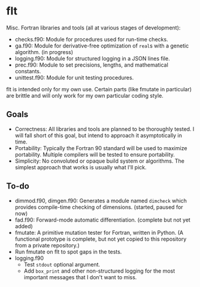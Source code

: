 # flt

Misc. Fortran libraries and tools (all at various stages of development):

- checks.f90: Module for procedures used for run-time checks.
- ga.f90: Module for derivative-free optimization of `real`s with a genetic algorithm. (in progress)
- logging.f90: Module for structured logging in a JSON lines file.
- prec.f90: Module to set precisions, lengths, and mathematical constants.
- unittest.f90: Module for unit testing procedures.

flt is intended only for my own use. Certain parts (like fmutate in particular) are brittle and will only work for my own particular coding style.

## Goals

- Correctness: All libraries and tools are planned to be thoroughly tested. I will fall short of this goal, but intend to approach it asymptotically in time.
- Portability: Typically the Fortran 90 standard will be used to maximize portability. Multiple compilers will be tested to ensure portability.
- Simplicity: No convoluted or opaque build system or algorithms. The simplest approach that works is usually what I'll pick.

## To-do

- dimmod.f90, dimgen.f90: Generates a module named `dimcheck` which provides compile-time checking of dimensions. (started, paused for now)
- fad.f90: Forward-mode automatic differentiation. (complete but not yet added)
- fmutate: A primitive mutation tester for Fortran, written in Python. (A functional prototype is complete, but not yet copied to this repository from a private repository.)
- Run fmutate on flt to spot gaps in the tests.
- logging.f90
    - Test `stdout` optional argument.
    - Add `box_print` and other non-structured logging for the most important messages that I don't want to miss.